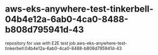 # aws-eks-anywhere-test-tinkerbell-04b4e12a-6ab0-4ca0-8488-b808d795941d-43
repository for use with E2E test job aws-eks-anywhere-test-tinkerbell:04b4e12a-6ab0-4ca0-8488-b808d795941d-43
